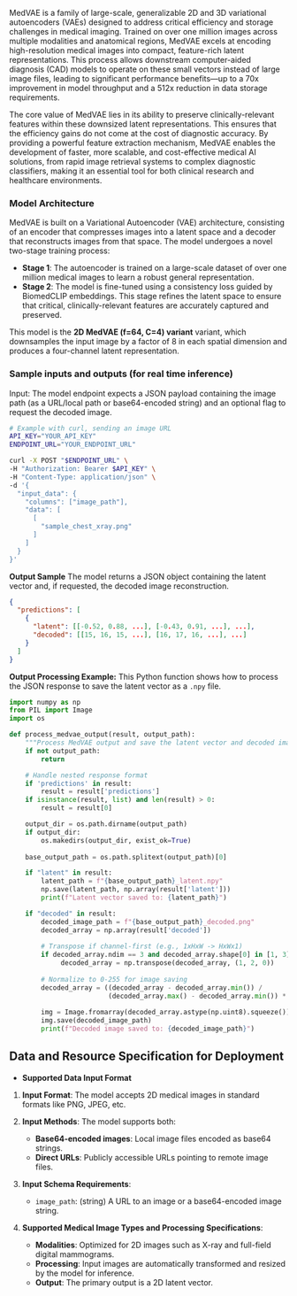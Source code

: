 <!-- DO NOT CHANGE MARKDOWN HEADERS. IF CHANGED, MODEL CARD MAY BE REJECTED BY A REVIEWER -->

<!-- `description.md` is required. -->

MedVAE is a family of large-scale, generalizable 2D and 3D variational autoencoders (VAEs) designed to address critical efficiency and storage challenges in medical imaging. Trained on over one million images across multiple modalities and anatomical regions, MedVAE excels at encoding high-resolution medical images into compact, feature-rich latent representations. This process allows downstream computer-aided diagnosis (CAD) models to operate on these small vectors instead of large image files, leading to significant performance benefits—up to a 70x improvement in model throughput and a 512x reduction in data storage requirements.

The core value of MedVAE lies in its ability to preserve clinically-relevant features within these downsized latent representations. This ensures that the efficiency gains do not come at the cost of diagnostic accuracy. By providing a powerful feature extraction mechanism, MedVAE enables the development of faster, more scalable, and cost-effective medical AI solutions, from rapid image retrieval systems to complex diagnostic classifiers, making it an essential tool for both clinical research and healthcare environments.

### Model Architecture
MedVAE is built on a Variational Autoencoder (VAE) architecture, consisting of an encoder that compresses images into a latent space and a decoder that reconstructs images from that space. The model undergoes a novel two-stage training process:
- **Stage 1**: The autoencoder is trained on a large-scale dataset of over one million medical images to learn a robust general representation.
- **Stage 2**: The model is fine-tuned using a consistency loss guided by BiomedCLIP embeddings. This stage refines the latent space to ensure that critical, clinically-relevant features are accurately captured and preserved.

This model is the **2D MedVAE (f=64, C=4) variant** variant, which downsamples the input image by a factor of 8 in each spatial dimension and produces a four-channel latent representation.

### Sample inputs and outputs (for real time inference)
Input:
The model endpoint expects a JSON payload containing the image path (as a URL/local path or base64-encoded string) and an optional flag to request the decoded image.

```bash
# Example with curl, sending an image URL
API_KEY="YOUR_API_KEY"
ENDPOINT_URL="YOUR_ENDPOINT_URL"

curl -X POST "$ENDPOINT_URL" \
-H "Authorization: Bearer $API_KEY" \
-H "Content-Type: application/json" \
-d '{
  "input_data": {
    "columns": ["image_path"],
    "data": [
      [
        "sample_chest_xray.png"
      ]
    ]
  }
}'
```

**Output Sample**
The model returns a JSON object containing the latent vector and, if requested, the decoded image reconstruction.

```json
{
  "predictions": [
    {
      "latent": [[-0.52, 0.88, ...], [-0.43, 0.91, ...], ...],
      "decoded": [[15, 16, 15, ...], [16, 17, 16, ...], ...]
    }
  ]
}
```

**Output Processing Example:**
This Python function shows how to process the JSON response to save the latent vector as a `.npy` file.

```python
import numpy as np
from PIL import Image
import os

def process_medvae_output(result, output_path):
    """Process MedVAE output and save the latent vector and decoded image."""
    if not output_path:
        return

    # Handle nested response format
    if 'predictions' in result:
        result = result['predictions']
    if isinstance(result, list) and len(result) > 0:
        result = result[0]

    output_dir = os.path.dirname(output_path)
    if output_dir:
        os.makedirs(output_dir, exist_ok=True)
    
    base_output_path = os.path.splitext(output_path)[0]

    if "latent" in result:
        latent_path = f"{base_output_path}_latent.npy"
        np.save(latent_path, np.array(result['latent']))
        print(f"Latent vector saved to: {latent_path}")

    if "decoded" in result:
        decoded_image_path = f"{base_output_path}_decoded.png"
        decoded_array = np.array(result['decoded'])
        
        # Transpose if channel-first (e.g., 1xHxW -> HxWx1)
        if decoded_array.ndim == 3 and decoded_array.shape[0] in [1, 3]:
             decoded_array = np.transpose(decoded_array, (1, 2, 0))
        
        # Normalize to 0-255 for image saving
        decoded_array = ((decoded_array - decoded_array.min()) / 
                         (decoded_array.max() - decoded_array.min()) * 255)
        
        img = Image.fromarray(decoded_array.astype(np.uint8).squeeze())
        img.save(decoded_image_path)
        print(f"Decoded image saved to: {decoded_image_path}")

```

## Data and Resource Specification for Deployment
* **Supported Data Input Format** 

1. **Input Format**: The model accepts 2D medical images in standard formats like PNG, JPEG, etc.

2. **Input Methods**: The model supports both:
   - **Base64-encoded images**: Local image files encoded as base64 strings.
   - **Direct URLs**: Publicly accessible URLs pointing to remote image files.

3. **Input Schema Requirements**:
   - `image_path`: (string) A URL to an image or a base64-encoded image string.

4. **Supported Medical Image Types and Processing Specifications**:
   - **Modalities**: Optimized for 2D images such as X-ray and full-field digital mammograms.
   - **Processing**: Input images are automatically transformed and resized by the model for inference.
   - **Output**: The primary output is a 2D latent vector.